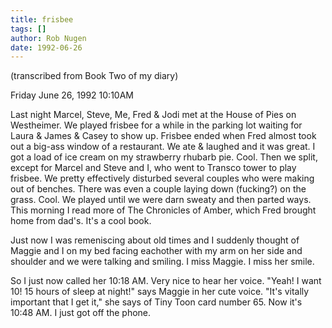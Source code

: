 ```yaml
---
title: frisbee
tags: []
author: Rob Nugen
date: 1992-06-26
---
```


<p class=note>(transcribed from Book Two of my diary)

<p class=date>Friday June 26, 1992 10:10AM

<p>Last night Marcel, Steve, Me, Fred & Jodi met at the House of Pies
on Westheimer.  We played frisbee for a while in the parking lot
waiting for Laura & James & Casey to show up.  Frisbee ended when Fred
almost took out a big-ass window of a restaurant.  We ate & laughed
and it was great.  I got a load of ice cream on my strawberry rhubarb
pie.  Cool.  Then we split, except for Marcel and Steve and I, who
went to Transco tower to play frisbee.  We pretty effectively
disturbed several couples who were making out of benches.  There was
even a couple laying down (fucking?) on the grass.  Cool.  We played
until we were darn sweaty and then parted ways.  This morning I read
more of The Chronicles of Amber, which Fred brought home from dad's.
It's a cool book.

<p>Just now I was remeniscing about old times and I suddenly thought
of Maggie and I on my bed facing eachother with my arm on her side and
shoulder and we were talking and smiling.  I miss Maggie.  I miss her
smile.

<p>So I just now called her 10:18 AM.  Very nice to hear her voice.
"Yeah!  I want 10! 15 hours of sleep at night!" says Maggie in her
cute voice. "It's vitally important that I get it," she says of Tiny
Toon card number 65.  Now it's 10:48 AM.  I just got off the phone.
